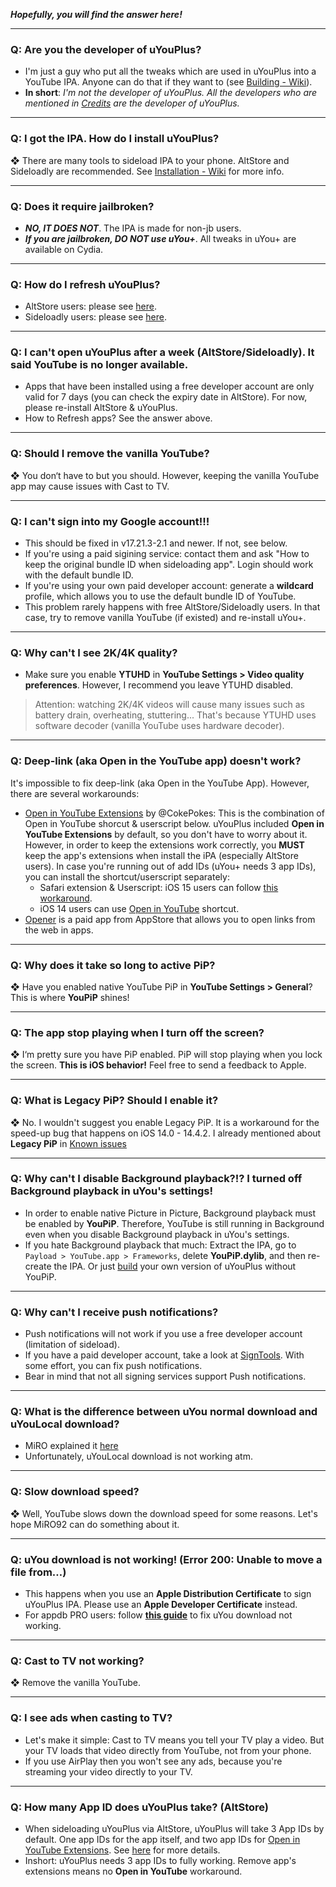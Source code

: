 **_Hopefully, you will find the answer here!_**
***
### Q: Are you the developer of uYouPlus?
- I'm just a guy who put all the tweaks which are used in uYouPlus into a YouTube IPA. Anyone can do that if they want to (see [Building - Wiki](https://github.com/qnblackcat/uYouPlus/wiki/Building)). 
- **In short**: _I'm not the developer of uYouPlus. All the developers who are mentioned in [Credits](https://github.com/qnblackcat/uYouPlus#credits) are the developer of uYouPlus._

***
### Q: I got the IPA. How do I install uYouPlus?
❖ There are many tools to sideload IPA to your phone. AltStore and Sideloadly are recommended. See [Installation - Wiki](https://github.com/qnblackcat/uYouPlus/wiki/Installation) for more info. 

***
### Q: Does it require jailbroken?
- **_NO, IT DOES NOT_**. The IPA is made for non-jb users. 
- **_If you are jailbroken, DO NOT use uYou+_**. All tweaks in uYou+ are available on Cydia.

***
### Q: How do I refresh uYouPlus?
- AltStore users: please see [here](https://github.com/qnblackcat/uYouPlus/wiki/AltStore-(macOS-&-Windows-&-Linux)#refresh-uyouplus).
- Sideloadly users: please see [here](https://github.com/qnblackcat/uYouPlus/wiki/Sideloadly-(macOS-&-Windows)#refresh-uyouplus).

***
### Q: I can't open uYouPlus after a week (AltStore/Sideloadly). It said **YouTube is no longer available**. 
- Apps that have been installed using a free developer account are only valid for 7 days (you can check the expiry date in AltStore). For now, please re-install AltStore & uYouPlus.
- How to Refresh apps? See the answer above.

***
### Q: Should I remove the vanilla YouTube?
❖ You don‘t have to but you should. However, keeping the vanilla YouTube app may cause issues with Cast to TV.

***
### Q: I can't sign into my Google account!!! 
- This should be fixed in v17.21.3-2.1 and newer. If not, see below.
- If you're using a paid sigining service: contact them and ask "How to keep the original bundle ID when sideloading app". Login should work with the default bundle ID.
- If you're using your own paid developer account: generate a **wildcard** profile, which allows you to use the default bundle ID of YouTube. 
- This problem rarely happens with free AltStore/Sideloadly users. In that case, try to remove vanilla YouTube (if existed) and re-install uYou+.

***
### Q: Why can't I see 2K/4K quality?
- Make sure you enable **YTUHD** in **YouTube Settings > Video quality preferences**. However, I recommend you leave YTUHD disabled.
> Attention: watching 2K/4K videos will cause many issues such as battery drain, overheating, stuttering... That's because YTUHD uses software decoder (vanilla YouTube uses hardware decoder).

***
### Q: Deep-link (aka **Open in the YouTube app**) doesn't work?
It's impossible to fix deep-link (aka Open in the YouTube App). However, there are several workarounds:
- [Open in YouTube Extensions](https://github.com/CokePokes/YoutubeExtensions) by @CokePokes: This is the combination of Open in YouTube shorcut & userscript below. uYouPlus included **Open in YouTube Extensions** by default, so you don't have to worry about it. However, in order to keep the extensions work correctly, you **MUST** keep the app's extensions when install the iPA (especially AltStore users). In case you're running out of add IDs (uYou+ needs 3 app IDs), you can install the shortcut/userscript separately:
  - Safari extension & Userscript: iOS 15 users can follow [this workaround](https://github.com/qnblackcat/uYouPlus/issues/69).
  - iOS 14 users can use [Open in YouTube](https://shortcutsgallery.com/shortcuts/open-in-youtube/) shortcut.
- [Opener](https://apps.apple.com/us/app/opener-open-links-in-apps/id989565871) is a paid app from AppStore that allows you to open links from the web in apps.

***
### Q: Why does it take so long to active PiP? 
❖ Have you enabled native YouTube PiP in **YouTube Settings > General**? This is where **YouPiP** shines! 

***
### Q: The app stop playing when I turn off the screen?
❖ I‘m pretty sure you have PiP enabled. PiP will stop playing when you lock the screen. **This is iOS behavior!** Feel free to send a feedback to Apple.

***
### Q: What is **Legacy PiP**? Should I enable it?
❖ No. I wouldn't suggest you enable Legacy PiP. It is a workaround for the speed-up bug that happens on iOS 14.0 - 14.4.2. I already mentioned about **Legacy PiP** in [Known issues](#known-issues)

***
### Q: Why can't I disable Background playback?!? I turned off Background playback in uYou's settings!
- In order to enable native Picture in Picture, Background playback must be enabled by **YouPiP**. Therefore, YouTube is still running in  Background even when you disable Background playback in uYou's settings.
- If you hate Background playback that much: Extract the IPA, go to `Payload > YouTube.app > Frameworks`, delete **YouPiP.dylib**, and then re-create the IPA. Or just [build](https://github.com/qnblackcat/uYouPlus/wiki/Building) your own version of uYouPlus without YouPiP.

***
### Q: Why can't I receive push notifications?
- Push notifications will not work if you use a free developer account (limitation of sideload).
- If you have a paid developer account, take a look at [SignTools](https://github.com/SignTools/SignTools). With some effort, you can fix push notifications.
- Bear in mind that not all signing services support Push notifications.

***
### Q: What is the difference between uYou normal download and uYouLocal download?
- MiRO explained it [here](https://www.reddit.com/r/jailbreak/comments/p5jekg/update_uyou_added_uyoulocal_feature_and_much_more/)
- Unfortunately, uYouLocal download is not working atm. 

***
### Q: Slow download speed?
❖ Well, YouTube slows down the download speed for some reasons. Let's hope MiRO92 can do something about it.

***
### Q: uYou download is not working! (Error 200: Unable to move a file from…)
- This happens when you use an **Apple Distribution Certificate** to sign uYouPlus IPA. Please use an **Apple Developer Certificate** instead.
- For appdb PRO users: follow [**this guide**](https://www.reddit.com/r/sideloaded/comments/pub39h/guide_how_to_fix_uyouuyou_download_not_working/) to fix uYou download not working.

***
### Q: Cast to TV not working?
❖ Remove the vanilla YouTube. 

***
### Q: I see ads when casting to TV?
- Let's make it simple: Cast to TV means you tell your TV play a video. But your TV loads that video directly from YouTube, not from your phone. 
- If you use AirPlay then you won't see any ads, because you're streaming your video directly to your TV. 

***
### Q: How many App ID does uYouPlus take? (AltStore)
- When sideloading uYouPlus via AltStore, uYouPlus will take 3 App IDs by default. One app IDs for the app itself, and two app IDs for [Open in YouTube Extensions](https://github.com/CokePokes/YoutubeExtensions/). See [here](https://github.com/qnblackcat/uYouPlus/wiki/FAQ#q-deep-link-aka-open-in-the-youtube-app-doesnt-work) for more details.
- Inshort: uYouPlus needs 3 app IDs to fully working. Remove app's extensions means no **Open in YouTube** workaround.